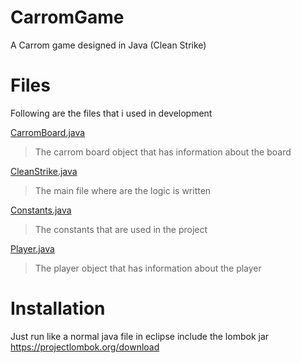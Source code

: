 # CarromGame
A Carrom game designed in Java (Clean Strike)

# Files
Following are the files that i used in development 

[CarromBoard.java](https://github.com/Gayatri2605/carromGame/blob/master/CleanStrike/src/com/clean/strike/CarromBoard.java "CarromBoard.java")
>The carrom board object that has information about the board

[CleanStrike.java](https://github.com/Gayatri2605/carromGame/blob/master/CleanStrike/src/com/clean/strike/CleanStrike.java "CleanStrike.java")
>The main file where are the logic is written

[Constants.java](https://github.com/Gayatri2605/carromGame/blob/master/CleanStrike/src/com/clean/strike/Constants.java "Constants.java")
>The constants that are used in the project
>
[Player.java](https://github.com/Gayatri2605/carromGame/blob/master/CleanStrike/src/com/clean/strike/Player.java "Player.java")
>The player object that has information about the player

# Installation

Just run like a normal java file in eclipse
include the lombok jar 
https://projectlombok.org/download
